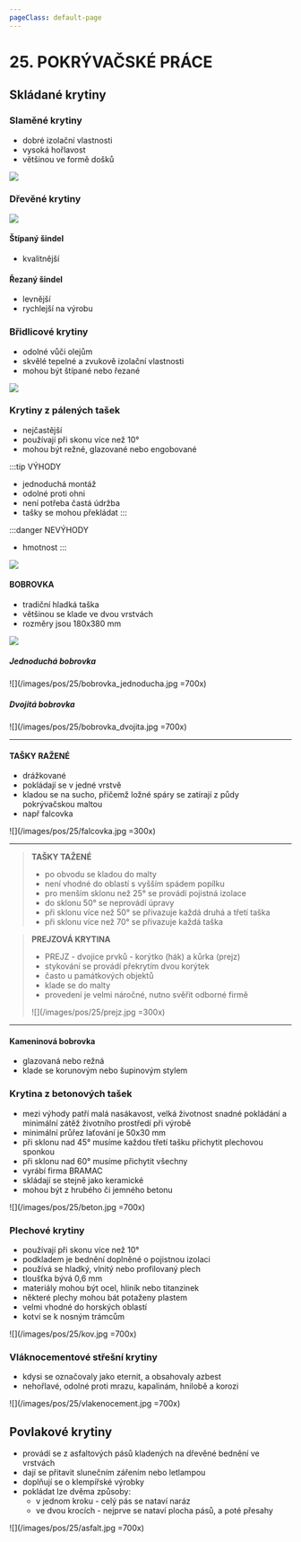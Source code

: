 ```yaml
---
pageClass: default-page
---
```


# 25. POKRÝVAČSKÉ PRÁCE

<!--
TODO: dodělat speciální tašky, např hřebenáč
-->

## Skládané krytiny

### Slaměné krytiny

- dobré izolační vlastnosti
- vysoká hořlavost
- většinou ve formě došků

![](/images/pos/25/dosek.jpg)

### Dřevěné krytiny

![](/images/pos/25/drevo.jpg)

#### Štípaný šindel

- kvalitnější

#### Řezaný šindel

- levnější
- rychlejší na výrobu

### Břidlicové krytiny

- odolné vůči olejům
- skvělé tepelné a zvukově izolační vlastnosti
- mohou být štípané nebo řezané

![](/images/pos/25/bridlice.jpg)

### Krytiny z pálených tašek

- nejčastější
- používají při skonu více než 10°
- mohou být režné, glazované nebo engobované

:::tip VÝHODY

- jednoduchá montáž
- odolné proti ohni
- není potřeba častá údržba
- tašky se mohou překládat
  :::

:::danger NEVÝHODY

- hmotnost
  :::

![](/images/pos/25/tasky.jpg)

#### **BOBROVKA**
- tradiční hladká taška
- většinou se klade ve dvou vrstvách
- rozměry jsou 180x380 mm

![](/images/pos/25/bobrovka.jpg)

##### Jednoduchá bobrovka

![](/images/pos/25/bobrovka_jednoducha.jpg =700x)

##### Dvojitá bobrovka

![](/images/pos/25/bobrovka_dvojita.jpg =700x)

---
#### **TAŠKY RAŽENÉ**
- drážkované
- pokládají se v jedné vrstvě
- kladou se na sucho, přičemž ložné spáry se zatírají z půdy pokrývačskou maltou
- např falcovka

![](/images/pos/25/falcovka.jpg =300x)

---
> **TAŠKY TAŽENÉ**
> - po obvodu se kladou do malty
> - není vhodné do oblastí s vyšším spádem popílku
> - pro menším sklonu než 25° se provádí pojistná izolace
> - do sklonu 50° se neprovádí úpravy
> - při sklonu více než 50° se přivazuje každá druhá a třetí taška
> - při sklonu více než 70° se přivazuje každá taška

> **PREJZOVÁ KRYTINA**
>
> - PREJZ - dvojice prvků - korýtko (hák) a kůrka (prejz)
> - stykování se provádí překrytím dvou korýtek
> - často u památkových objektů
> - klade se do malty
> - provedení je velmi náročné, nutno svěřit odborné firmě
>
>![](/images/pos/25/prejz.jpg =300x)
---

#### Kameninová bobrovka

- glazovaná nebo režná
- klade se korunovým nebo šupinovým stylem

### Krytina z betonových tašek

- mezi výhody patří malá nasákavost, velká životnost snadné pokládání a minimální zátěž životního prostředí při výrobě
- minimální průřez laťování je 50x30 mm
- při sklonu nad 45° musíme každou třetí tašku přichytit plechovou sponkou
- při sklonu nad 60° musíme přichytit všechny
- vyrábí firma BRAMAC
- skládají se stejně jako keramické
- mohou být z hrubého či jemného betonu

![](/images/pos/25/beton.jpg =700x)

### Plechové krytiny

- používají při skonu více než 10°
- podkladem je bednění doplněné o pojistnou izolaci
- používá se hladký, vlnitý nebo profilovaný plech
- tloušťka bývá 0,6 mm
- materiály mohou být ocel, hliník nebo titanzinek
- některé plechy mohou bát potaženy plastem
- velmi vhodné do horských oblastí
- kotví se k nosným trámcům

![](/images/pos/25/kov.jpg =700x)

### Vláknocementové střešní krytiny

- kdysi se označovaly jako eternit, a obsahovaly azbest
- nehořlavé, odolné proti mrazu, kapalinám, hnilobě a korozi

![](/images/pos/25/vlakenocement.jpg =700x)

## Povlakové krytiny

- provádí se z asfaltových pásů kladených na dřevěné bednění ve vrstvách
- dají se přitavit slunečním zářením nebo letlampou
- doplňují se o klempířské výrobky
- pokládat lze dvěma způsoby:
  - v jednom kroku - celý pás se nataví naráz
  - ve dvou krocích - nejprve se nataví plocha pásů, a poté přesahy

![](/images/pos/25/asfalt.jpg =700x)
